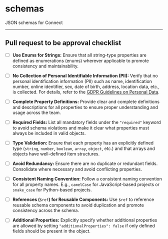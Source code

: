 # schemas

JSON schemas for Connect

----------------
## Pull request to be approval checklist
  

- [ ] **Use Enums for Strings:** Ensure that all string-type properties are defined as enumerations (enums) wherever applicable to promote consistency and maintainability.

- [ ] **No Collection of Personal Identifiable Information (PII):** Verify that no personal identification information (PII) such as name, identification number, online identifier, sex, date of birth, address, location data, etc., is collected. For details, refer to the [GDPR Guidelines on Personal Data](https://gdpr-info.eu/issues/personal-data/).

- [ ] **Complete Property Definitions:** Provide clear and complete definitions and descriptions for all properties to ensure proper understanding and usage across the team.

- [ ] **Required Fields:** List all mandatory fields under the `"required"` keyword to avoid schema violations and make it clear what properties must always be included in valid objects.

- [ ] **Type Validation:** Ensure that each property has an explicitly defined type (`string`, `number`, `boolean`, `array`, `object`, etc.) and that arrays and objects have well-defined item structures.

- [ ] **Avoid Redundancy:** Ensure there are no duplicate or redundant fields. Consolidate where necessary and avoid conflicting properties.

- [ ] **Consistent Naming Convention:** Follow a consistent naming convention for all property names. E.g., `camelCase` for JavaScript-based projects or `snake_case` for Python-based projects.

- [ ] **References (**`$ref`**) for Reusable Components:** Use `$ref` to reference reusable schema components to avoid duplication and promote consistency across the schema.

- [ ] **Additional Properties:** Explicitly specify whether additional properties are allowed by setting `"additionalProperties": false` if only defined fields should be present in the object.